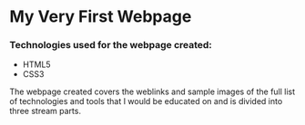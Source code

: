 # My Very First Webpage


### Technologies used for the webpage created:

* HTML5
* CSS3

<p>The webpage created covers the weblinks and sample images of the full list of technologies and tools that I would be educated on and is divided into three stream parts.</p>